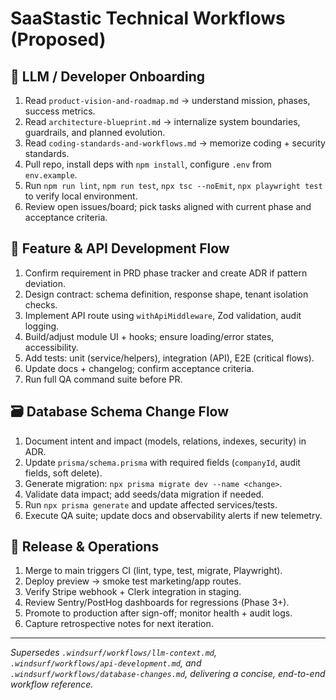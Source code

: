 # SaaStastic Technical Workflows (Proposed)

## 🧠 LLM / Developer Onboarding
1. Read `product-vision-and-roadmap.md` → understand mission, phases, success metrics.
2. Read `architecture-blueprint.md` → internalize system boundaries, guardrails, and planned evolution.
3. Read `coding-standards-and-workflows.md` → memorize coding + security standards.
4. Pull repo, install deps with `npm install`, configure `.env` from `env.example`.
5. Run `npm run lint`, `npm run test`, `npx tsc --noEmit`, `npx playwright test` to verify local environment.
6. Review open issues/board; pick tasks aligned with current phase and acceptance criteria.

## 🚀 Feature & API Development Flow
1. Confirm requirement in PRD phase tracker and create ADR if pattern deviation.
2. Design contract: schema definition, response shape, tenant isolation checks.
3. Implement API route using `withApiMiddleware`, Zod validation, audit logging.
4. Build/adjust module UI + hooks; ensure loading/error states, accessibility.
5. Add tests: unit (service/helpers), integration (API), E2E (critical flows).
6. Update docs + changelog; confirm acceptance criteria.
7. Run full QA command suite before PR.

## 🗃️ Database Schema Change Flow
1. Document intent and impact (models, relations, indexes, security) in ADR.
2. Update `prisma/schema.prisma` with required fields (`companyId`, audit fields, soft delete).
3. Generate migration: `npx prisma migrate dev --name <change>`.
4. Validate data impact; add seeds/data migration if needed.
5. Run `npx prisma generate` and update affected services/tests.
6. Execute QA suite; update docs and observability alerts if new telemetry.

## 🚢 Release & Operations
1. Merge to main triggers CI (lint, type, test, migrate, Playwright).
2. Deploy preview → smoke test marketing/app routes.
3. Verify Stripe webhook + Clerk integration in staging.
4. Review Sentry/PostHog dashboards for regressions (Phase 3+).
5. Promote to production after sign-off; monitor health + audit logs.
6. Capture retrospective notes for next iteration.

---
*Supersedes `.windsurf/workflows/llm-context.md`, `.windsurf/workflows/api-development.md`, and `.windsurf/workflows/database-changes.md`, delivering a concise, end-to-end workflow reference.*
